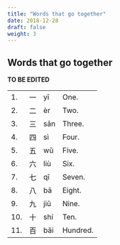 ```yaml
---
title: "Words that go together"
date: 2018-12-28
draft: false
weight: 3
---
```


## Words that go together

**TO BE EDITED**

|     |    |     |          |
|-----|----|-----|----------|
| 1.  | 一 | yī  | One.     |
| 2.  | 二 | èr  | Two.     |
| 3.  | 三 | sān | Three.   | 
| 4.  | 四 | sì  | Four.    |
| 5.  | 五 | wǔ  | Five.    |
| 6.  | 六 | liù | Six.     |
| 7.  | 七 | qī  | Seven.   |
| 8.  | 八 | bā  | Eight.   |
| 9.  | 九 | jiǔ | Nine.    |
| 10. | 十 | shí | Ten.     |
| 11. | 百 | bǎi | Hundred. |